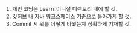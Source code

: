 1. 개인 코딩은 Learn_이니셜 디렉토리 내에 할 것.
2. 깃허브 내 자바 워크스페이스 기준으로 돌아가게 할 것.
3. Commit 시 뭐를 어떻게 바꿨는지 정확하게 기재할 것.
